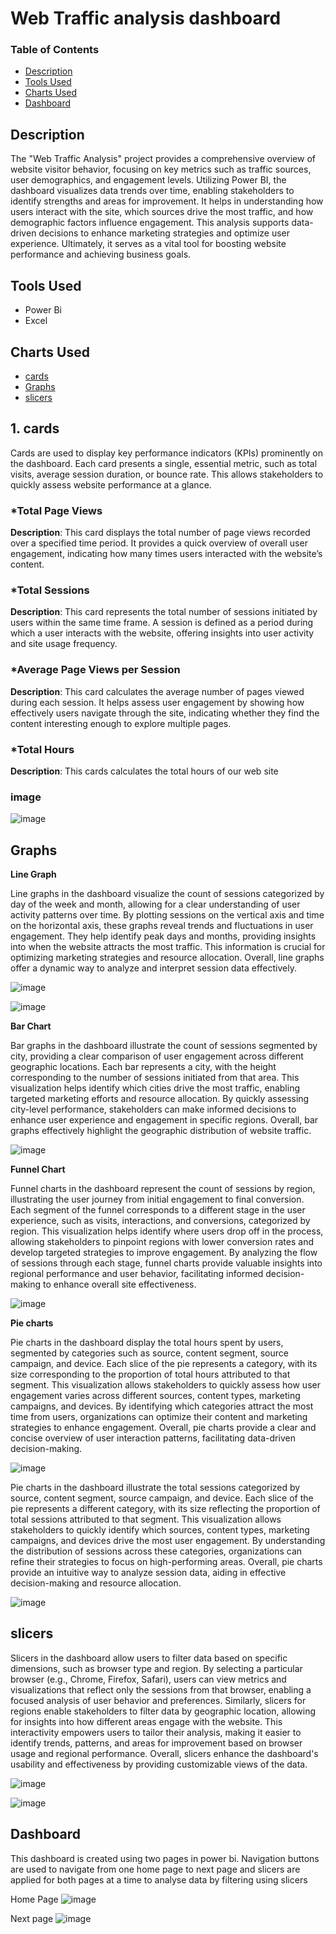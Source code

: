 # Web Traffic analysis dashboard 


### Table of Contents
- [Description](#description)
- [Tools Used](#Tools-Used)
- [Charts Used](#charts-used)
- [Dashboard](#Dashboard)

## Description
The "Web Traffic Analysis" project provides a comprehensive overview of website visitor behavior, focusing on key metrics such as traffic sources, user demographics, and engagement levels.
Utilizing Power BI, the dashboard visualizes data trends over time, enabling stakeholders to identify strengths and areas for improvement. 
It helps in understanding how users interact with the site, which sources drive the most traffic, and how demographic factors influence engagement. 
This analysis supports data-driven decisions to enhance marketing strategies and optimize user experience.
Ultimately, it serves as a vital tool for boosting website performance and achieving business goals.

## Tools Used 
* Power Bi 
* Excel 

## Charts Used
- [cards](#cards)
- [Graphs](#Graphs)
- [slicers](#slicers)

## 1. cards
Cards are used to display key performance indicators (KPIs) prominently on the dashboard. Each card presents a single, 
essential metric, such as total visits, average session duration, or bounce rate. 
This allows stakeholders to quickly assess website performance at a glance.

### *Total Page Views
**Description**: This card displays the total number of page views recorded over a specified time period. It provides a quick overview of overall user engagement, indicating how many times users interacted with the website’s content.

### *Total Sessions
**Description**: This card represents the total number of sessions initiated by users within the same time frame. A session is defined as a period during which a user interacts with the website, offering insights into user activity and site usage frequency.

### *Average Page Views per Session
**Description**: This card calculates the average number of pages viewed during each session. It helps assess user engagement by showing how effectively users navigate through the site, indicating whether they find the content interesting enough to explore multiple pages.

### *Total Hours 
**Description**: This cards calculates the total hours of our web site 
### image
![image](https://github.com/user-attachments/assets/4e3e5b78-7887-4244-b933-684ca5e76e38)

## Graphs 

**Line Graph**

Line graphs in the dashboard visualize the count of sessions categorized by day of the week and month, allowing for a clear understanding of user activity patterns over time. By plotting sessions on the vertical axis and time on the horizontal axis, these graphs reveal trends and fluctuations in user engagement. They help identify peak days and months, providing insights into when the website attracts the most traffic. This information is crucial for optimizing marketing strategies and resource allocation. Overall, line graphs offer a dynamic way to analyze and interpret session data effectively.


![image](https://github.com/user-attachments/assets/2a06bd76-4a44-4193-b33f-6099d3b14aff)

![image](https://github.com/user-attachments/assets/fa1634f6-28b7-4aa8-b7b1-8558e3dafb9d)



**Bar Chart** 

Bar graphs in the dashboard illustrate the count of sessions segmented by city, providing a clear comparison of user engagement across different geographic locations. Each bar represents a city, with the height corresponding to the number of sessions initiated from that area. This visualization helps identify which cities drive the most traffic, enabling targeted marketing efforts and resource allocation. By quickly assessing city-level performance, stakeholders can make informed decisions to enhance user experience and engagement in specific regions. Overall, bar graphs effectively highlight the geographic distribution of website traffic.

![image](https://github.com/user-attachments/assets/adfa8727-b105-4894-b792-d701ed1ce6c1)


**Funnel Chart**

Funnel charts in the dashboard represent the count of sessions by region, illustrating the user journey from initial engagement to final conversion. Each segment of the funnel corresponds to a different stage in the user experience, such as visits, interactions, and conversions, categorized by region. This visualization helps identify where users drop off in the process, allowing stakeholders to pinpoint regions with lower conversion rates and develop targeted strategies to improve engagement. By analyzing the flow of sessions through each stage, funnel charts provide valuable insights into regional performance and user behavior, facilitating informed decision-making to enhance overall site effectiveness.

![image](https://github.com/user-attachments/assets/bb3d0ece-aa41-4d47-b37f-1c74146b17ad)

**Pie charts**


Pie charts in the dashboard display the total hours spent by users, segmented by categories such as source, content segment, source campaign, and device. Each slice of the pie represents a category, with its size corresponding to the proportion of total hours attributed to that segment. This visualization allows stakeholders to quickly assess how user engagement varies across different sources, content types, marketing campaigns, and devices. By identifying which categories attract the most time from users, organizations can optimize their content and marketing strategies to enhance engagement. Overall, pie charts provide a clear and concise overview of user interaction patterns, facilitating data-driven decision-making.

![image](https://github.com/user-attachments/assets/12b79764-c454-42dc-93aa-af2988313014)

Pie charts in the dashboard illustrate the total sessions categorized by source, content segment, source campaign, and device. Each slice of the pie represents a different category, with its size reflecting the proportion of total sessions attributed to that segment. This visualization allows stakeholders to quickly identify which sources, content types, marketing campaigns, and devices drive the most user engagement. By understanding the distribution of sessions across these categories, organizations can refine their strategies to focus on high-performing areas. Overall, pie charts provide an intuitive way to analyze session data, aiding in effective decision-making and resource allocation.

![image](https://github.com/user-attachments/assets/ef6c5ca3-3957-424e-8ede-dca0ec238cd3)

## slicers

Slicers in the dashboard allow users to filter data based on specific dimensions, such as browser type and region. By selecting a particular browser (e.g., Chrome, Firefox, Safari), users can view metrics and visualizations that reflect only the sessions from that browser, enabling a focused analysis of user behavior and preferences. Similarly, slicers for regions enable stakeholders to filter data by geographic location, allowing for insights into how different areas engage with the website. This interactivity empowers users to tailor their analysis, making it easier to identify trends, patterns, and areas for improvement based on browser usage and regional performance. Overall, slicers enhance the dashboard's usability and effectiveness by providing customizable views of the data.

![image](https://github.com/user-attachments/assets/25914e46-0835-4960-9c69-d788cb764f61)


![image](https://github.com/user-attachments/assets/fcf49226-4951-4981-adec-48449fe95af2)

## Dashboard 

This dashboard is created using two pages in power bi. Navigation buttons are used to navigate from one home page to next page and slicers are applied for both pages at a time to analyse data by filtering using slicers 

Home Page 
![image](https://github.com/user-attachments/assets/c81b3c41-26d3-47bf-ab55-e391511f7a2d)


Next page 
![image](https://github.com/user-attachments/assets/235df349-4feb-45dd-99ce-8ec052df7e93)









